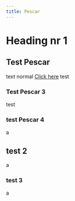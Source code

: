 ```yaml
---
title: Pescar
---
```



# Heading nr 1
## Test Pescar


text normal [Click here](https://google.com) test

### Test Pescar 3

test

### test Pescar 4

a

## test 2

a

### test 3

a